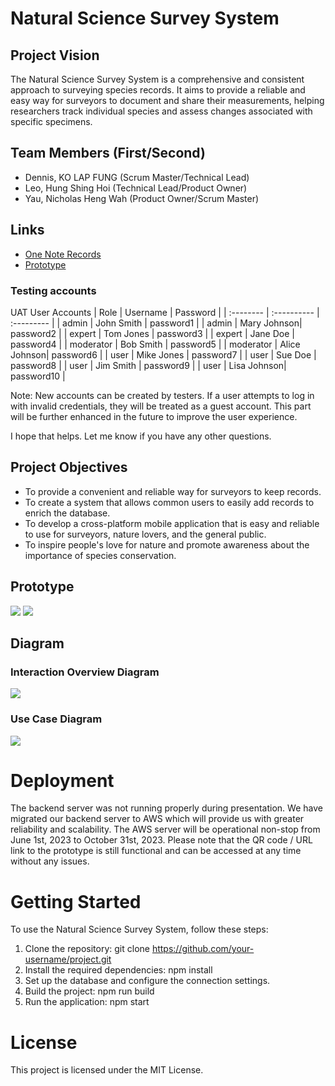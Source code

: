 # Natural Science Survey System
## Project Vision
The Natural Science Survey System is a comprehensive and consistent approach to surveying species records. It aims to provide a reliable and easy way for surveyors to document and share their measurements, helping researchers track individual species and assess changes associated with specific specimens.

## Team Members (First/Second)
- Dennis, KO LAP FUNG (Scrum Master/Technical Lead)
- Leo, Hung Shing Hoi (Technical Lead/Product Owner)
- Yau, Nicholas Heng Wah (Product Owner/Scrum Master)

## Links
- [One Note Records](https://1drv.ms/u/s!AqMV5T1vsEThmxhQdNpn4LVIaw4C?e=5S0KZi)
- [Prototype](https://project-submission-group-5.herokuapp.com/login)

### Testing accounts
UAT User Accounts
| Role      | Username     | Password   |
| :-------- | :---------- | :--------- |
| admin     | John Smith  | password1  |
| admin     | Mary Johnson| password2  |
| expert    | Tom Jones   | password3  |
| expert    | Jane Doe    | password4  |
| moderator | Bob Smith   | password5  |
| moderator | Alice Johnson| password6 |
| user      | Mike Jones  | password7  |
| user      | Sue Doe     | password8  |
| user      | Jim Smith   | password9  |
| user      | Lisa Johnson| password10 |

Note: New accounts can be created by testers. If a user attempts to log in with invalid credentials, they will be treated as a guest account. This part will be further enhanced in the future to improve the user experience.


I hope that helps. Let me know if you have any other questions.
## Project Objectives

- To provide a convenient and reliable way for surveyors to keep records.
- To create a system that allows common users to easily add records to enrich the database.
- To develop a cross-platform mobile application that is easy and reliable to use for surveyors, nature lovers, and the general public.
- To inspire people's love for nature and promote awareness about the importance of species conservation.

## Prototype
![](./docs/prototype_1.jpg)
![](./docs/prototype_2.jpg)

## Diagram
### Interaction Overview Diagram
![](./docs/interaction_uml.png)

### Use Case Diagram
![](./docs/usecase.jpg)

# Deployment
The backend server was not running properly during presentation. We have migrated our backend server to AWS which will provide us with greater reliability and scalability. The AWS server will be operational non-stop from June 1st, 2023 to October 31st, 2023. Please note that the QR code / URL link to the prototype is still functional and can be accessed at any time without any issues.


# Getting Started
To use the Natural Science Survey System, follow these steps:

1. Clone the repository: git clone https://github.com/your-username/project.git
2. Install the required dependencies: npm install
3. Set up the database and configure the connection settings.
4. Build the project: npm run build
5. Run the application: npm start

# License
This project is licensed under the MIT License.